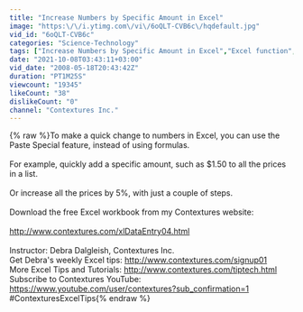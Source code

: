 ```yaml
---
title: "Increase Numbers by Specific Amount in Excel"
image: "https:\/\/i.ytimg.com\/vi\/6oQLT-CVB6c\/hqdefault.jpg"
vid_id: "6oQLT-CVB6c"
categories: "Science-Technology"
tags: ["Increase Numbers by Specific Amount in Excel","Excel function","Excel formula"]
date: "2021-10-08T03:43:11+03:00"
vid_date: "2008-05-18T20:43:42Z"
duration: "PT1M25S"
viewcount: "19345"
likeCount: "38"
dislikeCount: "0"
channel: "Contextures Inc."
---
```

{% raw %}To make a quick change to numbers in Excel, you can use the Paste Special feature, instead of using formulas.<br /><br />For example, quickly add a specific amount, such as $1.50 to all the prices in a list.<br /><br />Or increase all the prices by 5%, with just a couple of steps.<br /><br />Download the free Excel workbook from my Contextures website:<br /><br /><a rel="nofollow" target="blank" href="http://www.contextures.com/xlDataEntry04.html">http://www.contextures.com/xlDataEntry04.html</a><br /><br />Instructor: Debra Dalgleish, Contextures Inc.<br />Get Debra's weekly Excel tips: <a rel="nofollow" target="blank" href="http://www.contextures.com/signup01">http://www.contextures.com/signup01</a><br />More Excel Tips and Tutorials: <a rel="nofollow" target="blank" href="http://www.contextures.com/tiptech.html">http://www.contextures.com/tiptech.html</a><br />Subscribe to Contextures YouTube: <a rel="nofollow" target="blank" href="https://www.youtube.com/user/contextures?sub_confirmation=1">https://www.youtube.com/user/contextures?sub_confirmation=1</a><br />#ContexturesExcelTips{% endraw %}
